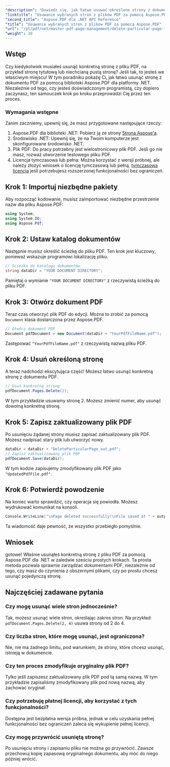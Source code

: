 ```yaml
---
"description": "Dowiedz się, jak łatwo usuwać określone strony z dokumentów PDF za pomocą potężnej biblioteki Aspose.PDF dla platformy .NET. Ten przewodnik krok po kroku jest idealny dla programistów o każdym poziomie umiejętności, którzy chcą usprawnić zarządzanie plikami PDF."
"linktitle": "Usuwanie wybranych stron z plików PDF za pomocą Aspose.PDF"
"second_title": "Aspose.PDF dla .NET API Reference"
"title": "Usuwanie wybranych stron z plików PDF za pomocą Aspose.PDF"
"url": "/pl/pdf/net/master-pdf-page-management/delete-particular-page-from-pdf-files/"
"weight": 30
---
```


## Wstęp

Czy kiedykolwiek musiałeś usunąć konkretną stronę z pliku PDF, na przykład stronę tytułową lub niechcianą pustą stronę? Jeśli tak, to jesteś we właściwym miejscu! W tym poradniku pokażę Ci, jak łatwo usunąć stronę z dokumentu PDF za pomocą biblioteki Aspose.PDF dla platformy .NET. Niezależnie od tego, czy jesteś doświadczonym programistą, czy dopiero zaczynasz, ten samouczek krok po kroku przeprowadzi Cię przez ten proces.

### Wymagania wstępne

Zanim zaczniemy, upewnij się, że masz przygotowane następujące rzeczy:

1. Aspose.PDF dla biblioteki .NET: Pobierz ją ze strony [Strona Aspose'a](https://releases.aspose.com/pdf/net/).
2. Środowisko .NET: Upewnij się, że na Twoim komputerze jest skonfigurowane środowisko .NET.
3. Plik PDF: Do pracy potrzebny jest wielostronicowy plik PDF. Jeśli go nie masz, rozważ utworzenie testowego pliku PDF.
4. Licencja tymczasowa lub pełna: Można korzystać z wersji próbnej, ale należy złożyć wniosek o licencję tymczasową lub pełną. [tymczasowa licencja](https://purchase.aspose.com/temporary-license/) jeśli potrzebujesz rozszerzonej funkcjonalności bez ograniczeń.

## Krok 1: Importuj niezbędne pakiety

Aby rozpocząć kodowanie, musisz zaimportować niezbędne przestrzenie nazw dla pliku Aspose.PDF:

```csharp
using System;
using System.IO;
using Aspose.Pdf;
```

## Krok 2: Ustaw katalog dokumentów

Następnie musisz określić ścieżkę do pliku PDF. Ten krok jest kluczowy, ponieważ wskazuje programowi lokalizację pliku.

```csharp
// Ścieżka do katalogu dokumentów
string dataDir = "YOUR DOCUMENT DIRECTORY";
```

Pamiętaj o wymianie `"YOUR DOCUMENT DIRECTORY"` z rzeczywistą ścieżką do pliku PDF.

## Krok 3: Otwórz dokument PDF

Teraz czas otworzyć plik PDF do edycji. Można to zrobić za pomocą `Document` klasa dostarczona przez Aspose.PDF.

```csharp
// Otwórz dokument PDF
Document pdfDocument = new Document(dataDir + "YourPdfFileName.pdf");
```

Zastępować `"YourPdfFileName.pdf"` z rzeczywistą nazwą pliku PDF.

## Krok 4: Usuń określoną stronę

A teraz nadchodzi ekscytująca część! Możesz łatwo usunąć konkretną stronę z dokumentu PDF.

```csharp
// Usuń konkretną stronę
pdfDocument.Pages.Delete(2);
```

W tym przykładzie usuwamy stronę 2. Możesz zmienić numer, aby usunąć dowolną konkretną stronę.

## Krok 5: Zapisz zaktualizowany plik PDF

Po usunięciu żądanej strony musisz zapisać zaktualizowany plik PDF. Możesz nadpisać stary plik lub utworzyć nowy.

```csharp
dataDir = dataDir + "DeleteParticularPage_out.pdf";
// Zapisz zaktualizowany plik PDF
pdfDocument.Save(dataDir);
```

W tym kodzie zapisujemy zmodyfikowany plik PDF jako `"UpdatedPdfFile.pdf"`.

## Krok 6: Potwierdź powodzenie

Na koniec warto sprawdzić, czy operacja się powiodła. Możesz wydrukować komunikat na konsoli.

```csharp
Console.WriteLine("\nPage deleted successfully!\nFile saved at " + outputFilePath);
```

Ta wiadomość daje pewność, że wszystko przebiegło pomyślnie.

## Wniosek

gotowe! Właśnie usunąłeś konkretną stronę z pliku PDF za pomocą Aspose.PDF dla .NET w zaledwie sześciu prostych krokach. Ta prosta metoda pozwala sprawnie zarządzać dokumentami PDF, niezależnie od tego, czy masz do czynienia z obszernymi plikami, czy po prostu chcesz usunąć pojedynczą stronę.

## Najczęściej zadawane pytania

### Czy mogę usunąć wiele stron jednocześnie?  
Tak, możesz usunąć wiele stron, określając zakres stron. Na przykład: `pdfDocument.Pages.Delete(2, 4)` usuwa strony od 2 do 4.

### Czy liczba stron, które mogę usunąć, jest ograniczona?  
Nie, nie ma żadnego limitu, pod warunkiem, że strony, które chcesz usunąć, istnieją w dokumencie.

### Czy ten proces zmodyfikuje oryginalny plik PDF?  
Tylko jeśli zapiszesz zaktualizowany plik PDF pod tą samą nazwą. W tym przykładzie zapisaliśmy zmodyfikowany plik pod nową nazwą, aby zachować oryginał.

### Czy potrzebuję płatnej licencji, aby korzystać z tych funkcjonalności?  
Dostępna jest bezpłatna wersja próbna, jednak w celu uzyskania pełnej funkcjonalności bez ograniczeń zaleca się wykupienie pełnej licencji.

### Czy mogę przywrócić usuniętą stronę?  
Po usunięciu strony i zapisaniu pliku nie można go przywrócić. Zawsze przechowuj kopię zapasową oryginalnego dokumentu, aby móc do niego później wrócić.